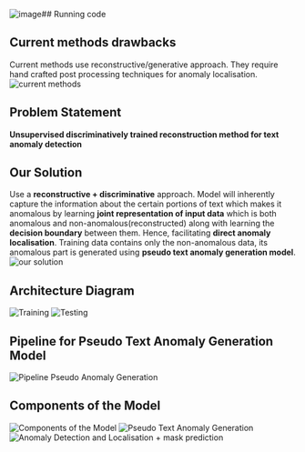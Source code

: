 ![image](https://github.com/kalbishnoi/Unsupervised-text-anomaly-detection/assets/140685270/59cb946a-9fe1-4b68-bfee-31a15e58788e)## Running code
## Current methods drawbacks
Current methods use reconstructive/generative approach. They require hand crafted post processing techniques for anomaly localisation.
![current methods](https://github.com/kalbishnoi/Unsupervised-text-anomaly-detection/assets/140685270/7b9c8a35-da2a-4402-acc0-082dc13e463e)
## Problem Statement
**Unsupervised discriminatively trained reconstruction method for text anomaly detection**
## Our Solution
Use a **reconstructive + discriminative** approach. 
Model will inherently capture the information about the certain portions of text which makes it anomalous by learning **joint representation of input data** which is both anomalous and non-anomalous(reconstructed) along with learning the **decision boundary** between them. 
Hence, facilitating **direct anomaly localisation**.
Training data contains only the non-anomalous data, its anomalous part is generated using **pseudo text anomaly generation model**.
![our solution](https://github.com/kalbishnoi/Unsupervised-text-anomaly-detection/assets/140685270/85296d5a-a3cb-40bf-93d0-b64cd7be87f1)
## Architecture Diagram
![Training](https://github.com/kalbishnoi/Unsupervised-text-anomaly-detection/assets/140685270/fe891fea-fceb-4028-be4c-6d5e9b16fe45)
![Testing](https://github.com/kalbishnoi/Unsupervised-text-anomaly-detection/assets/140685270/8b8f5f01-bd08-4e27-8f76-1f442a133767)
## Pipeline for Pseudo Text Anomaly Generation Model
![Pipeline Pseudo Anomaly Generation](https://github.com/kalbishnoi/Unsupervised-text-anomaly-detection/assets/140685270/1e3806ca-8d63-43df-87db-7e418260002e)
## Components of the Model
![Components of the Model](https://github.com/kalbishnoi/Unsupervised-text-anomaly-detection/assets/140685270/863d6c7a-65d4-42a1-8a7b-68402e9ec179)
![Pseudo Text Anomaly Generation](https://github.com/kalbishnoi/Unsupervised-text-anomaly-detection/assets/140685270/f9f2ac5a-6bf5-4750-a899-f048f664febe)
![Anomaly Detection and Localisation + mask prediction](https://github.com/kalbishnoi/Unsupervised-text-anomaly-detection/assets/140685270/7e339b2e-71fd-4383-ac14-59cc1de7a00f)


